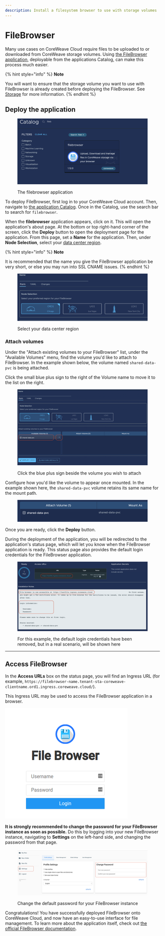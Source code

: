 ```yaml
---
description: Install a filesystem browser to use with storage volumes
---
```


# FileBrowser

Many use cases on CoreWeave Cloud require files to be uploaded to or downloaded from CoreWeave storage volumes. Using [the FileBrowser application](https://filebrowser.org/), deployable from the applications Catalog, can make this process much easier.

{% hint style="info" %}
**Note**

You will want to ensure that the storage volume you want to use with FileBrowser is already created before deploying the FileBrowser. See [Storage](broken-reference) for more information.
{% endhint %}

## Deploy the application

<figure><img src="../.gitbook/assets/image (24) (2).png" alt=""><figcaption><p>The filebrowser application</p></figcaption></figure>

To deploy FileBrowser, first log in to your CoreWeave Cloud account. Then, navigate to [the application Catalog](../coreweave-kubernetes/getting-started/applications-catalog.md). Once in the Catalog, use the search bar to search for `filebrowser`.

When the **filebrowser** application appears, click on it. This will open the application's about page. At the bottom or top right-hand corner of the screen, click the **Deploy** button to open the deployment page for the application. From this page, set a **Name** for the application. Then, under **Node Selection**, select your [data center region](../data-center-regions.md).

{% hint style="info" %}
**Note**

It is recommended that the name you give the FileBrowser application be very short, or else you may run into SSL CNAME issues.
{% endhint %}

<figure><img src="../.gitbook/assets/image (54).png" alt="Screenshot: Select your data center region"><figcaption><p>Select your data center region</p></figcaption></figure>

### Attach volumes

Under the "Attach existing volumes to your FileBrowser" list, under the "Available Volumes" menu, find the volume you'd like to attach to FileBrowser. In the example shown below, the volume named `shared-data-pvc` is being attached.

Click the small blue plus sign to the right of the Volume name to move it to the list on the right.

<figure><img src="../.gitbook/assets/image (73).png" alt="Screenshot: Click the blue plus sign beside the volume you wish to attach"><figcaption><p>Click the blue plus sign beside the volume you wish to attach</p></figcaption></figure>

Configure how you'd like the volume to appear once mounted. In the example shown here, the `shared-data-pvc` volume retains its same name for the mount path.

<figure><img src="../.gitbook/assets/image (69).png" alt=""><figcaption></figcaption></figure>

Once you are ready, click the **Deploy** button.

During the deployment of the application, you will be redirected to the application's status page, which will let you know when the FileBrowser application is ready. This status page also provides the default login credentials for the FileBrowser application.

<figure><img src="../.gitbook/assets/image (65).png" alt="Screenshot: For this example, the default login credentials have been removed, but in a real scenario, will be shown here"><figcaption><p>For this example, the default login credentials have been removed, but in a real scenario, will be shown here</p></figcaption></figure>

****

## Access FileBrowser

In the **Access URLs** box on the status page, you will find an Ingress URL (for example, `https://filebrowser-name.tenant-sta-coreweave-clientname.ord1.ingress.coreweave.cloud/`).

This Ingress URL may be used to access the FileBrowser application in a browser.

![The FileBrowser login screen](<../../.gitbook/assets/image (3) (1) (1) (2).png>)

**It is strongly recommended to change the password for your FileBrowser instance as soon as possible.** Do this by logging into your new FileBrowser instance, navigating to **Settings** on the left-hand side, and changing the password from that page.

<figure><img src="../.gitbook/assets/image (76).png" alt="Screenshot: Change the default password for your FileBrowser instance"><figcaption><p>Change the default password for your FileBrowser instance</p></figcaption></figure>

Congratulations! You have successfully deployed FileBrowser onto CoreWeave Cloud, and now have an easy-to-use interface for file management. To learn more about the application itself, check out [the official FileBrowser documentation](https://filebrowser.org/features).
